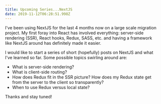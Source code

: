 ```yaml
---
title: Upcoming Series...NextJS
date: 2019-11-12T06:28:51.998Z
---
```

I've been using NextJS for the last 4 months now on a large scale migration project. My first foray into React has involved everything: server-side rendering (SSR), React hooks, Redux, SASS, etc. and having a framework like NextJS around has definitely made it easier.

I would like to start a series of short (hopefully) posts on NextJS and what I've learned so far. Some possible topics swirling around are:

* What is server-side rendering? 
* What is client-side routing?
* How does Redux fit in the SSR picture? How does my Redux state get from the server to the client so transparently?
* When to use Redux versus local state?

Thanks and stay tuned!
